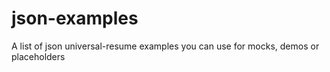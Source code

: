 # json-examples
A list of json universal-resume examples you can use for mocks, demos or placeholders
